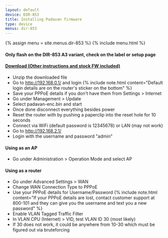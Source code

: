 ```yaml
---
layout: default
device: DIR-853
title: Installing Padavan firmware
type: device
menus: dir-853
---
```


{% assign menu = site.menus.dir-853 %}
{% include menu.html %}

#### Only flash on the DIR-853 **A3** variant, check on the label or setup page
#### [Download (Other instructions and stock FW included)](https://drive.google.com/file/d/10bCdIpR32BZGce-gD4Kt2I-2Yhs-5cFP/view?usp=sharing)

- Unzip the downloaded file
- Go to http://192.168.0.1/ and login
  {% include note.html content="Default login details are on the router's sticker on the bottom" %}
- Save your PPPoE details if you don't have them from Settings > Internet
- Go under Management > Update
- Select padavan-enc.bin and start
- Once done disconnect everything besides power
- Reset the router with by pushing a paperclip into the reset hole for 10 seconds
- Connect via WiFi (default password is 12345678) or LAN (may not work)
- Go to http://192.168.2.1/
- Login with the username and password "admin"

#### Using as an AP
- Go under Administration > Operation Mode and select AP

#### Using as a router
- Go under Advanced Settings > WAN
- Change WAN Connection Type to PPPoE
- Use your PPPoE details for Username/Password
  {% include note.html content="If your PPPoE details are lost, contact customer support at 800-101 and they can give you the username and text you a new password" %}
- Enable VLAN Tagged Traffic Filter
- In VLAN CPU (Internet) > VID, test VLAN ID 30 (most likely)
- If 30 does not work, it could be anywhere from 10-30 which must be figured out via bruteforcing